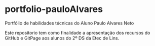 # portfolio-pauloAlvares
Portfólio de habilidades técnicas do Aluno Paulo Alvares Neto

Este reposítorio tem como finalidade a apresentação dos recursos do GitHub e GitPage aos alunos do 2º DS da Etec de Lins.
